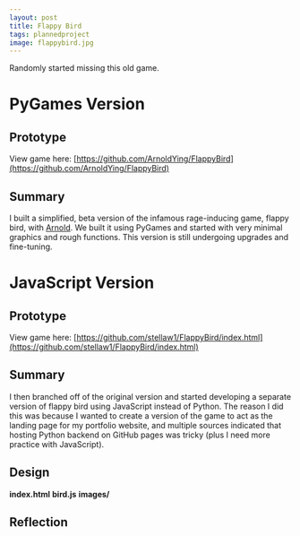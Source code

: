 ```yaml
---
layout: post
title: Flappy Bird
tags: plannedproject
image: flappybird.jpg
---
```


Randomly started missing this old game. 

# PyGames Version

## Prototype
View game here: [https://github.com/ArnoldYing/FlappyBird](https://github.com/ArnoldYing/FlappyBird)

## Summary
I built a simplified, beta version of the infamous rage-inducing game, flappy bird, with [Arnold](https://arnoldying.github.io). We built it using PyGames and started with very minimal graphics and rough functions. This version is still undergoing upgrades and fine-tuning. 



# JavaScript Version

## Prototype
View game here: [https://github.com/stellaw1/FlappyBird/index.html](https://github.com/stellaw1/FlappyBird/index.html)

## Summary 
I then branched off of the original version and started developing a separate version of flappy bird using JavaScript instead of Python. The reason I did this was because I wanted to create a version of the game to act as the landing page for my portfolio website, and multiple sources indicated that hosting Python backend on GitHub pages was tricky (plus I need more practice with JavaScript). 

## Design 
**index.html** 
**bird.js**
**images/**

## Reflection

